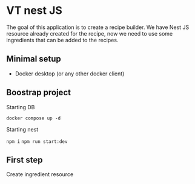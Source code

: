 # VT nest JS

The goal of this application is to create a recipe builder.
We have Nest JS resource already created for the recipe, now we need to use some ingredients that can be added to the recipes.

## Minimal setup

- Docker desktop (or any other docker client)

## Boostrap project

Starting DB

`docker compose up -d`

Starting nest

`npm i`
`npm run start:dev`

## First step

Create ingredient resource
